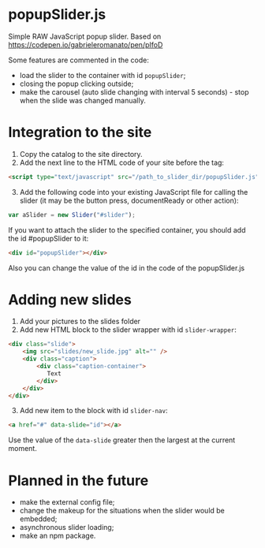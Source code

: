 # popupSlider.js
Simple RAW JavaScript popup slider. Based on https://codepen.io/gabrieleromanato/pen/pIfoD

Some features are commented in the code:

- load the slider to the container with id `popupSlider`;
- closing the popup clicking outside;
- make the carousel (auto slide changing with interval 5 seconds) - stop when the slide was changed manually.

# Integration to the site
1. Copy the catalog to the site directory.
2. Add the next line to the HTML code of your site before the </body> tag:

```html
<script type="text/javascript" src="/path_to_slider_dir/popupSlider.js"></script>
```
3. Add the following code into your existing JavaScript file for calling the slider (it may be the button press, documentReady or other action):

```javascript
var aSlider = new Slider("#slider");
```

If you want to attach the slider to the specified container, you should add the id #popupSlider to it:

```html
<div id="popupSlider"></div>
```

Also you can change the value of the id in the code of the popupSlider.js

# Adding new slides
1. Add your pictures to the slides folder
2. Add new HTML block to the slider wrapper with id `slider-wrapper`:

```html
<div class="slide">
    <img src="slides/new_slide.jpg" alt="" />
    <div class="caption">
        <div class="caption-container">
           Text
        </div>
    </div>
</div>
```

3. Add new item to the block with id `slider-nav`:

```html
<a href="#" data-slide="id"></a>
```
Use the value of the `data-slide` greater then the largest at the current moment.

# Planned in the future
- make the external config file;
- change the makeup for the situations when the slider would be embedded;
- asynchronous slider loading;
- make an npm package.
